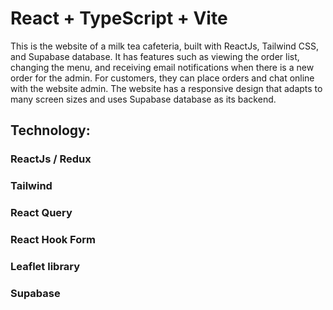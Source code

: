 # React + TypeScript + Vite

This is the website of a milk tea cafeteria, built with ReactJs, Tailwind CSS, and Supabase database. It has features such as viewing the order list, changing the menu, and receiving email notifications when there is a new order for the admin. For customers, they can place orders and chat online with the website admin. The website has a responsive design that adapts to many screen sizes and uses Supabase database as its backend.

## Technology:
### ReactJs / Redux
### Tailwind
### React Query
### React Hook Form
### Leaflet library
### Supabase

